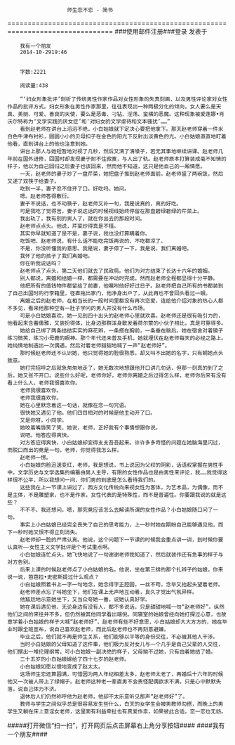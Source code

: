                        师生恋不恋 - 简书
================================================================================
###使用邮件注册###登录        发表于


        
        我有一个朋友
        2014-10-2919:46


        字数:2221

        阅读量:438

        “‘妇女形象批评’剖析了传统男性作家作品对女性形象的失真刻画，以及男性评论家对女性作品的批评方式。妇女形象在男性作家那里，往往表现出一种两极分化的倾向，女人要么是天真、美丽、可爱、善良的天使，要么是恶毒、刁钻、淫荡、蛮横的恶魔。这种现象被爱莲娜•肖沃尔特称为‘文学实践的厌女症’和‘对妇女的文学虐待和文本骚扰’……”
        看到赵老师在讲台上滔滔不绝，小白姑娘就下定决心要把他拿下。那天赵老师穿着一件米白色牛津布衬衫，圆圆小小的贝母扣子在金色的阳光下反射出淡黄色的光。小白姑娘直直地盯着他看，直到讲台上的他也注意到她。
        讲台上那人与她短暂地对视了几秒，然后又清了清嗓子，若无其事地继续讲课。赵老师几年前在国外进修，回国时却发现妻子耐不住寂寞，与人出了轨。赵老师原本打算装成毫不知情的样子，他以为自己回归之后妻子也该回来，然而他不知道，这只是他自己的一厢情愿。
        一天，赵老师的妻子炒了一盘芹菜，她把盘子推到赵老师面前。赵老师盛了两碗饭，然后又递了双筷子给妻子。
        吃到一半，妻子忍不住开了口。好吃吗，她问。
        嗯。赵老师答得敷衍。
        妻子不说话，也不动筷子，赵老师又补一句，我是说真的，真的好吃。
        可是我吃了觉得苦，妻子说这话的时候视线始终停留在那盘碧绿碧绿的芹菜上。
        我出轨了，我有别的男人了，就在你出去的那段时间。
        赵老师点点头。他说，芹菜炒得真是不错。
        其实你早就知道了是不是，妻子说，我也没打算瞒着你。
        吃饭吧，赵老师说，有什么话不能吃完饭再说的，不吃都凉了。
        不是，你没听懂我的意思。我是说，妻子停了一下，我是说，我们离婚吧。
        我怀了他的孩子了我们离婚吧。
        你在听我说话吗？
        赵老师点了点头，第二天他们就去了民政局。他们为对方结束了长达十六年的婚姻。
        别人都说，离婚和结婚一样，都需要在冲动时完成，然而赵老师全程都显得十分平静。
        他把所有的值钱物件都留给了前妻，他嘱咐他好好过日子。赵老师把自己所有的书都装到了自己出国时的行李箱里，径直拖出家门，他净身出户了，从此再也不曾回头看过一眼。
        离婚之后的赵老师，在相当长的一段时间里都没有再次恋爱，连给他介绍对象的热心人都不多见，看来他那种空有一肚子学问的男人并没有什么市场。
        可是小白姑娘喜欢，她一见到四十出头的赵老师心里就欢喜。赵老师还是很有吸引力的，他看起来含蓄儒雅，又装扮得体，比身边那群浑身散发着荷尔蒙的小伙子相比，真是可靠得多。
        她给自己绑了两条结结实实的麻花辫，一条搭在胸前，一条垂在脑后。她在宿舍对着镜子练习微笑，练习小母鹿的眼神。那个年代还未普及手机，她就埋伏在赵老师每天的必经之路上。她纯情地制造出一次偶遇，然后对着老师甜甜地喊了一声“赵老师好”。
        那时候赵老师还不认识她，他只觉得她的脸很熟悉，却又叫不出她的名字，只有朝她点头致意。
        她打完招呼之后就急匆匆地走了，她无数次地想跟他开口讲几句话，但那一刻真的到了之后，她又张不开口。说些什么好呢，老师你好，老师你离婚之后过得怎么样，老师你后来有没有看上什么人，老师我很喜欢你。
        老师我很喜欢你。
        老师我很喜欢你。
        她在心里默念着这一句话，就像在念一句咒语。
        很快她又遇见了他。他们四目相对的时候是他主动开了口。
        又是你呀，小同学。
        她咬着嘴唇笑了笑，她说，老师，正好我有个事情想跟你说。
        说吧。他答应得爽快。
        对方答应得爽快，小白姑娘却变得支支吾吾起来。许许多多奇怪的问题在她脑海里闪过，而脱口而出的竟是一句，老师，你觉得我怎么样。
        赵老师一愣。
        小白姑娘的脸迅速变红，老师，我是想说，书上说因为父权的阴影，话语权掌握在男性手中，文学历史与文学选集的编纂由男人主导，有限的女性作品也是由男性来评论，我……我觉得这样很不公平，所以我想问一问，你们男的到底是怎么看待我们的。
        这些我在上一节课上讲过了，西方文化传统向来视女性为客体，为艺术品，为偶像，而不是主体，不是雕塑家，也不是作家，女性代表的是特殊性，而不是普遍性。你要跟我说的就是这些？
        不不不，我还想问，嗯，那究竟应该怎么去解读所谓的女性作品？小白姑娘随口问了一句。
        事实上小白姑娘已经完全丧失了自己的思考能力，上一秒时她在期盼自己能够遇见他，而下一秒时她又恨不得立刻消失。
        赵老师却一脸的严肃认真。他说，这个问题下一节课的时候我会重点讲一讲，到时候你要认真听——女性主义文学批评是个考试重点啊。
        小白姑娘连忙点头，她飞快地说了一句谢谢老师我知道了，然后就装作还有急事的样子与对方告别。
        后来上课的时候赵老师点了小白姑娘的名。他说，坐在第三排的那个扎辫子的姑娘，你来说一说，芭芭拉•史密斯提过什么观点？
        小白姑娘照着书上一字一句地念，她念得字正腔圆，一丝不苟，念毕又抬起头望着老师。
        赵老师差点忘了叫她坐下，他们在课上无声地互动着，良久才觉出气氛异样。
        他尴尬地示意她坐下，又当众夸她一番，说她认真好学。
        她在课后遇见他，无论身边有没有人，都不多说话，只是甜甜地喊一句“赵老师好”。纵然他们之间的来往并不多，但仍然被其他同学看出端倪。同寝室的姑娘曾经向她打探过心意，也故意学着小白姑娘的样子大喊“赵老师好”，赵老师有些不好意思，小白姑娘却大大方方的，她在毕业时跟全班宣布，说自己喜欢赵老师，而此后赵老师也不再刻意避嫌。
        毕业之后，他们就不再是师生关系，他们能够以平等的身份交往，不必被其他人干涉。
        当时小白姑娘的父母知道了这件事，他们极力反对女儿与一个几乎是自己父辈的人交往，他们摆出一堆伦理纲常，可小白姑娘一副决绝的样子，父母拗不过她，只有由着她结了婚。
        二十五岁的小白姑娘嫁给了四十七岁的赵老师。
        小白姑娘如愿以偿地变成了赵太太。
        这场师生恋还算圆满，可惜因为两人年纪相差太多，赵老师太老了，再婚后十六年的时候他又一次被人带上了绿帽子。赵老师这种老一辈直男不会责怪配偶欲求不满，只是心中默默失落，说自己体力不济。
        退休后人们仍然称呼他为赵老师，他却不太乐意听见那声“赵老师好”了。
        教师与学生之间似乎总是很容易发生些什么，白天的女学生会被男教师勾搭，而晚上的男学生又躺在床上意淫女老师，这里面有利益牵扯也有真爱作祟，如果彼此合适，恋一恋也无妨。
#####打开微信“扫一扫”，打开网页后点击屏幕右上角分享按钮####
        ####我有一个朋友####
      